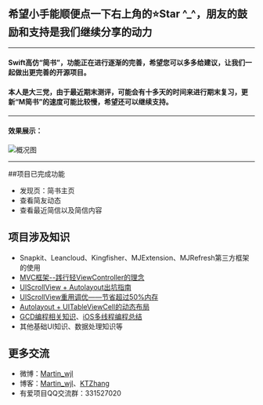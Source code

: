##  希望小手能顺便点一下右上角的⭐️Star ^_^，朋友的鼓励和支持是我们继续分享的动力
***

#### Swift高仿“简书”，功能正在进行逐渐的完善，希望您可以多多给建议，让我们一起做出更完善的开源项目。
#### 本人是大三党，由于最近期末测评，可能会有十多天的时间来进行期末复习，更新“M简书”的速度可能比较慢，希望还可以继续支持。
***

####  效果展示：
![概况图](http://ww2.sinaimg.cn/large/0060lm7Tgw1ezudam4g7pg30b20jrqv8.gif)

***
##项目已完成功能
* 发现页：简书主页
* 查看简友动态
* 查看最近简信以及简信内容

## 项目涉及知识
* Snapkit、Leancloud、Kingfisher、MJExtension、MJRefresh第三方框架的使用
* [MVC框架--践行轻ViewController的理念](http://oncenote.com/2015/12/08/How-to-build-UI/)
* [UIScrollView + Autolayout出坑指南](http://www.jianshu.com/p/f7f1ba67c3ca)
* [UIScrollView重用调优——节省超过50%内存](http://www.jianshu.com/p/a7698be04d3f)
* [Autolayout + UITableViewCell的动态布局](http://www.jianshu.com/p/3429ac5a4e4d)
* [GCD编程相关知识](http://www.jianshu.com/p/69f76edf0a09)、[iOS多线程编程总结](http://www.jianshu.com/p/3356beed099f)
* 其他基础UI知识、数据处理知识等

## 更多交流
* 微博：[Martin_wjl](http://weibo.com/5419850564/profile?topnav=1&wvr=6)
* 博客：[Martin_wjl](http://www.jianshu.com/users/9c51a213b02e/latest_articles)、[KTZhang](http://www.jianshu.com/users/3e55748920d2/latest_articles)
* 有爱项目QQ交流群：331527020

